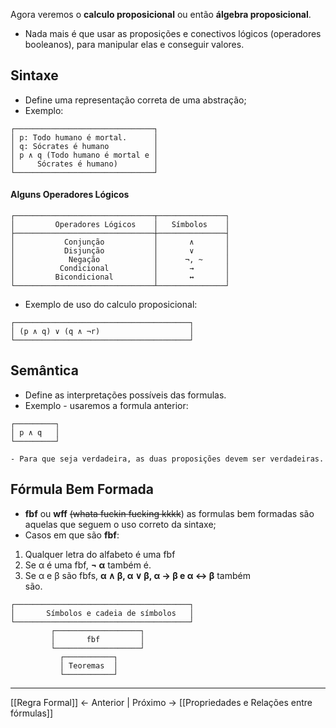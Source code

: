 Agora veremos o **calculo proposicional** ou então **álgebra proposicional**.
- Nada mais é que usar as proposições  e conectivos lógicos (operadores booleanos), para manipular elas e conseguir valores.

## Sintaxe
- Define uma representação correta de uma abstração;
- Exemplo:
```
┌───────────────────────────────┐
│ p: Todo humano é mortal.      │
│ q: Sócrates é humano          │
│ p ∧ q (Todo humano é mortal e │
│     Sócrates é humano)        │
└───────────────────────────────┘
```

#### Alguns Operadores Lógicos
```
┌───────────────────────────────┬───────────────┐
│         Operadores Lógicos    │   Símbolos    │
├───────────────────────────────┼───────────────┤
│           Conjunção           │       ∧       │
│           Disjunção           │       ∨       │
│            Negação            │      ¬, ~     │
│          Condicional          │       →       │
│         Bicondicional         │       ↔       │
└───────────────────────────────┴───────────────┘
```

- Exemplo de uso do calculo proposicional:
```
┌───────────────────────────────────────┐
│ (p ∧ q) ∨ (q ∧ ¬r)                    │
└───────────────────────────────────────┘
```


## Semântica
- Define as interpretações possíveis das formulas.
- Exemplo - usaremos a formula anterior:
```
┌─────────┐
│ p ∧ q   │
└─────────┘

- Para que seja verdadeira, as duas proposições devem ser verdadeiras.
```

## Fórmula Bem Formada

- **fbf** ou **wff** ~~(whata fuckin fucking kkkk~~) as formulas bem formadas são aquelas que seguem o uso correto da sintaxe;
- Casos em que são **fbf**:
1. Qualquer letra do alfabeto é uma fbf  
2. Se α é uma fbf, **¬ α** também é.  
3. Se α e β são fbfs, **α ∧ β, α ∨ β, α → β e α <→ β** também  
são.

```
┌───────────────────────────────────────┐
│       Símbolos e cadeia de símbolos   │
└───────────────────────────────────────┘
         ┌───────────────────┐
         │       fbf         │
         └───────────────────┘
           ┌───────────┐
           │ Teoremas  │
           └───────────┘
```


---

[[Regra Formal]] <- Anterior | Próximo -> [[Propriedades e Relações entre fórmulas]]